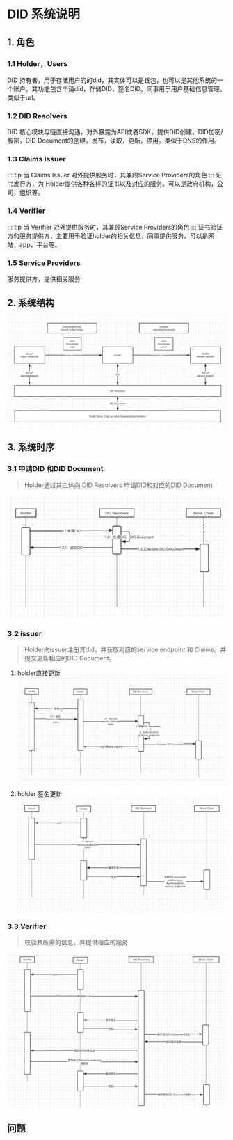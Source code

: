# DID 系统说明
## 1. 角色
### 1.1 Holder，Users
DID 持有者，用于存储用户的的did，其实体可以是钱包，也可以是其他系统的一个账户。其功能包含申请did，存储DID，签名DID。同事用于用户基础信息管理。类似于url。

### 1.2 DID Resolvers 
DID 核心模块与链直接沟通，对外暴露为API或者SDK，提供DID创建，DID加密/解密，DID Document的创建，发布，读取，更新，停用。类似于DNS的作用。

### 1.3 Claims Issuer
::: tip
当 Claims Issuer 对外提供服务时，其兼顾Service Providers的角色
:::
证书发行方，为 Holder提供各种各样的证书以及对应的服务。可以是政府机构，公司，组织等。

### 1.4 Verifier
::: tip
当 Verifier 对外提供服务时，其兼顾Service Providers的角色
:::
证书验证方和服务提供方，主要用于验证holder的相关信息，同事提供服务。可以是网站，app，平台等。

### 1.5 Service Providers
服务提供方，提供相关服务


## 2. 系统结构
![123](./d1.png)


## 3. 系统时序
### 3.1 申请DID 和DID Document
> Holder通过其主体向  DID Resolvers 申请DID和对应的DID Document

![](./d2.png)

### 3.2 issuer
> Holder向issuer注册其did，并获取对应的service endpoint 和 Claims。并提交更新相应的DID Document。

1. holder直接更新
![](./d3.png)



2. holder 签名更新
![](./d4.png)

### 3.3 Verifier
> 校验其所需的信息，并提供相应的服务

![](./d5.png)


## 问题